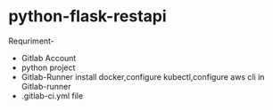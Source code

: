 # python-flask-restapi


Requriment-
- Gitlab Account
- python project
- Gitlab-Runner
            install docker,configure kubectl,configure aws cli in Gitlab-runner
- .gitlab-ci.yml file 
